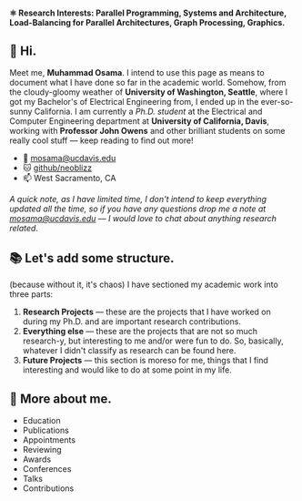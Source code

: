 #### ⚛️ Research Interests: Parallel Programming, Systems and Architecture, Load-Balancing for Parallel Architectures, Graph Processing, Graphics.

## :wave: Hi.
Meet me, **Muhammad Osama**. I intend to use this page as means to document what I have done so far in the academic world. Somehow, from the cloudy-gloomy weather of **University of Washington, Seattle**, where I got my Bachelor's of Electrical Engineering from, I ended up in the ever-so-sunny California. I am currently a *Ph.D. student* at the Electrical and Computer Engineering department at **University of California, Davis**, working with **Professor John Owens** and other brilliant students on some really cool stuff — keep reading to find out more!

* :email: mosama@ucdavis.edu
* :cat: [github/neoblizz](https://github.com/neoblizz)
* :mailbox: West Sacramento, CA

*A quick note, as I have limited time, I don't intend to keep everything updated all the time, so if you have any questions drop me a note at mosama@ucdavis.edu — I would love to chat about anything research related.*

## :books: Let's add some structure.
(because without it, it's chaos) I have sectioned my academic work into three parts:

1. **Research Projects** — these are the projects that I have worked on during my Ph.D. and are important research contributions.
2. **Everything else** — these are the projects that are not so much research-y, but interesting to me and/or were fun to do. So, basically, whatever I didn't classify as research can be found here.
3. **Future Projects** — this section is moreso for me, things that I find interesting and would like to do at some point in my life.

## :space_invader: More about me.
- Education
- Publications
- Appointments
- Reviewing
- Awards
- Conferences
- Talks
- Contributions
